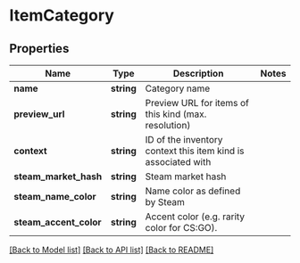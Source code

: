 # ItemCategory

## Properties
Name | Type | Description | Notes
------------ | ------------- | ------------- | -------------
**name** | **string** | Category name | 
**preview_url** | **string** | Preview URL for items of this kind (max. resolution) | 
**context** | **string** | ID of the inventory context this item kind is associated with | 
**steam_market_hash** | **string** | Steam market hash | 
**steam_name_color** | **string** | Name color as defined by Steam | 
**steam_accent_color** | **string** | Accent color (e.g. rarity color for CS:GO). | 

[[Back to Model list]](../README.md#documentation-for-models) [[Back to API list]](../README.md#documentation-for-api-endpoints) [[Back to README]](../README.md)


